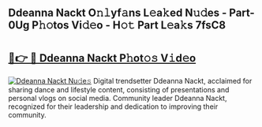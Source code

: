 ## Ddeanna Nackt O𝚗𝚕yf𝚊ns L𝚎a𝚔ed N𝚞𝚍es - Part-0Ug P𝚑𝚘tos Vi𝚍𝚎o - H𝚘𝚝 Part L𝚎a𝚔s 7fsC8

# <h2><a href="http://kfcctrg.oniu.top/?m=Ddeanna+Nackt">🔗👉 🔴 Ddeanna Nackt P𝚑ot𝚘𝚜 V𝚒d𝚎o</a></h2>

[![Ddeanna Nackt Nu𝚍e𝚜](https://i.imgur.com/0qMVB7G.gif)](http://kfcctrg.oniu.top/?m=Ddeanna+Nackt)
Digital trendsetter Ddeanna Nackt, acclaimed for sharing dance and lifestyle content, consisting of presentations and personal vlogs on social media. Community leader Ddeanna Nackt, recognized for their leadership and dedication to improving their community.  
